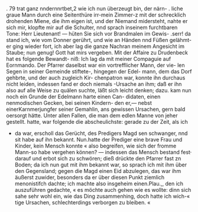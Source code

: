 . 79
trat ganz nndernnrtbet,2 wie ich nun überzeugt bin, der närn- .
liche graue Mann durch eine Seitenthüre irr-mein Zimmer-z
mit der schrecklich drohenden Miene, die ihm eigen ist, und
der Niemand midersteht, nahte er sich mir, klopfte mir auf
die Schulter, nnd sprach inseinem furchtbaren Tone: Herr
Lieutenant! — hüten Sie sich vor Brandmalen im Gewis-
.serr! da stand ich, wie vom Donner gerührt, und wie an
Händen nnd Füßen gelähmt-er ging wieder fort, ich aber
lag die ganze Nachran meinem Angesicht im Staube; nun
genug! Gott hat mirs vergeben.
Mit der Affaire zu Drudenbeck hat es folgende Bewandt-
niß: Ich lag da mit meiner Compaguie auf Eornmando.
Der Pfarrer daselbst war ein vortrefflicher Mann, der vie-
len Segen in seiner Gemeinde stiftete-, hingegen der Edel-
mann, dem das Dorf gehbrte, und der auch zugleich Kir-
chenpatron war, konnte ihn durchaus nicht leiden, indessen
fand er doch niemals -Ursache an ihm; daß er ihn also auf
alle Weise zu quälen suchte, läßt sich leicht denken; dazu.
kam nun noch ein Grunde der Edelmann harte einen Can-
didaten, einen nenmodischen Gecken, bei seinen Kindern-
den er,— nebst einerKarnmerjungfer seiner Gemahlin, ans
gewissen Ursachen, gern bald oersorgt hätte. Unter allen
Fallen, die man dem edlen Manne von jeher gestellt. hatte,
war folgende die abscheulichste: gerade zu der Zeit, als ich
- da war, erscholl das Gerücht, des Predigers Magd sen
schwanger, nnd sit habe auf ihn bekannt. Nun.hatte der
Prediger eine brave Frau und Kinder, kein Mensch konnte
« also begreifen, wie sich der fromme Mann-so habe vergehen
können? — indessen das Mensch bestand fest· darauf und
erbot sich zu schwören; dieß drückte den Pfarrer fast zn
Boden; da ich nun gut mit ihm bekannt war, so sprach
ich mit ihm über den Gegensland; gegen die Magd einen
Eid abzulegen, das war ihm äußerst zuwider, besonders da
er über diesen Punkt ziemlich menonistifch dachte; ich machte
also insgeheim einen.Plau.,, den ich auszuführen gedachte, «
es möchte auch gehen wie es wollte: dinn sich sahe sehr
wohl ein, wie das Ding zusammenhing, doch hatte ich wich-«
tige Ursachen, schlechterdings verborgen zu bleiben. «

